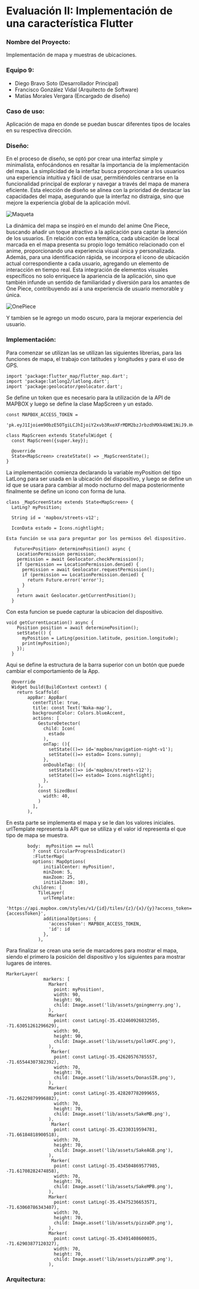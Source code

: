 # Evaluación II: Implementación de una característica Flutter

### Nombre del Proyecto:

Implementación de mapa y muestras de ubicaciones.

### Equipo 9:

- Diego Bravo Soto (Desarrollador Principal)
- Francisco González Vidal (Arquitecto de Software)
- Matías Morales Vergara (Encargado de diseño)

### Caso de uso:

Aplicación de mapa en donde se puedan buscar diferentes tipos de locales en su respectiva dirección.

### Diseño:

En el proceso de diseño, se optó por crear una interfaz simple y minimalista, enfocándonos en resaltar la importancia de la implementación del mapa. La simplicidad de la interfaz busca proporcionar a los usuarios una experiencia intuitiva y fácil de usar, permitiéndoles centrarse en la funcionalidad principal de explorar y navegar a través del mapa de manera eficiente. Esta elección de diseño se alinea con la prioridad de destacar las capacidades del mapa, asegurando que la interfaz no distraiga, sino que mejore la experiencia global de la aplicación móvil.

![Maqueta](https://cdn.discordapp.com/attachments/597145376671268874/1173776724375392307/image.png?ex=65652fc2&is=6552bac2&hm=bcb7a384d5e9a0863fc28dd2921cf20da28108451822c516371a6cd1845f372b&)

La dinámica del mapa se inspiró en el mundo del anime One Piece, buscando añadir un toque atractivo a la aplicación para captar la atención de los usuarios. En relación con esta temática, cada ubicación de local marcada en el mapa presenta su propio logo temático relacionado con el anime, proporcionando una experiencia visual única y personalizada. Además, para una identificación rápida, se incorpora el icono de ubicación actual correspondiente a cada usuario, agregando un elemento de interacción en tiempo real. Esta integración de elementos visuales específicos no solo enriquece la apariencia de la aplicación, sino que también infunde un sentido de familiaridad y diversión para los amantes de One Piece, contribuyendo así a una experiencia de usuario memorable y única.

![OnePiece](https://cdn.discordapp.com/attachments/915801301986738237/1173785592748847115/image.png?ex=65653805&is=6552c305&hm=3803e0fd155f9d3fb7c5e06ebb39cbc2e3fb15952d65474e446ba5fc3c48c9ce&)

Y tambien se le agrego un modo oscuro, para la mejorar experiencia del usuario.

### Implementación:

Para comenzar se utilizan las se utilizan las siguientes librerias, para las funciones de mapa, el trabajo con tatitudes y longitudes
y para el uso de GPS.

```
import 'package:flutter_map/flutter_map.dart';
import 'package:latlong2/latlong.dart';
import 'package:geolocator/geolocator.dart';
```
Se define un token que es necesario para la utilización de la API de MAPBOX y luego se define la clase MapScreen y un estado.

```
const MAPBOX_ACCESS_TOKEN =
    'pk.eyJ1Ijoiem90bzE5OTgiLCJhIjoiY2xvb3RxeXFrMDM2bzJrbzdhMXk4bWE1NiJ9.HvveZUcjGyb9ZCBJDnCziw';

class MapScreen extends StatefulWidget {
  const MapScreen({super.key});

  @override
  State<MapScreen> createState() => _MapScreenState();
}
```
La implementación comienza declarando la variable myPosition del tipo LatLong para ser usada en la ubicación del dispositivo,
y luego se define un id que se usara para cambiar al modo nocturno del mapa posteriormente finalmente se define un icono con 
forma de luna.

```
class _MapScreenState extends State<MapScreen> {
  LatLng? myPosition;

  String id = 'mapbox/streets-v12';

  IconData estado = Icons.nightlight;
```
    Esta función se usa para preguntar por los permisos del dispositivo.

```
   Future<Position> determinePosition() async {
    LocationPermission permission;
    permission = await Geolocator.checkPermission();
    if (permission == LocationPermission.denied) {
      permission = await Geolocator.requestPermission();
      if (permission == LocationPermission.denied) {
        return Future.error('error');
      }
    }
    return await Geolocator.getCurrentPosition();
  }
```
Con esta funcion se puede capturar la ubicacion del dispositivo.

```
void getCurrentLocation() async {
    Position position = await determinePosition();
    setState(() {
      myPosition = LatLng(position.latitude, position.longitude);
      print(myPosition);
    });
  }
```
Aqui se define la estructura de la barra superior con un botón que puede cambiar el comportamiento de la App.

```
  @override
  Widget build(BuildContext context) {
    return Scaffold(
        appBar: AppBar(
          centerTitle: true,
          title: const Text('Naka-map'),
          backgroundColor: Colors.blueAccent,
          actions: [
            GestureDetector(
              child: Icon(
                estado
              ),
              onTap: (){
                setState(()=> id='mapbox/navigation-night-v1');
                setState(()=> estado= Icons.sunny);
              },
              onDoubleTap: (){
                setState(()=> id='mapbox/streets-v12');
                setState(()=> estado= Icons.nightlight);
              },
            ),
            const SizedBox(
              width: 40,
            )
          ],
        ),
```
En esta parte se implementa el mapa y se le dan los valores iniciales.
urlTemplate representa la API que se utiliza y el valor id representa el que tipo de mapa se muestra.

```
        body:  myPosition == null
          ? const CircularProgressIndicator()
          :FlutterMap(
          options: MapOptions(
              initialCenter: myPosition!,
              minZoom: 5,
              maxZoom: 25,
              initialZoom: 10),
          children: [
            TileLayer(
              urlTemplate:
                  'https://api.mapbox.com/styles/v1/{id}/tiles/{z}/{x}/{y}?access_token={accessToken}',
              additionalOptions: {
                'accessToken': MAPBOX_ACCESS_TOKEN,
                'id': id
              },
            ),
```
Para finalizar se crean una serie de marcadores para mostrar el mapa, siendo el primero la posición del dispositivo y
los siguientes para mostrar lugares de interes.

```
MarkerLayer(
              markers: [
                Marker(
                  point: myPosition!,
                  width: 90,
                  height: 90,
                  child: Image.asset('lib/assets/goingmerry.png'),
                ),
                Marker(
                  point: const LatLng(-35.432460926832505, -71.63051261296629),
                  width: 90,
                  height: 90,
                  child: Image.asset('lib/assets/polloKFC.png'), 
                ),
                 Marker(
                  point: const LatLng(-35.42620576785557, -71.65544307382392),
                  width: 70,
                  height: 70,
                  child: Image.asset('lib/assets/DonasSIR.png'), 
                ),
                Marker(
                  point: const LatLng(-35.428207782099655, -71.66229879996882),
                  width: 70,
                  height: 70,
                  child: Image.asset('lib/assets/SakeMB.png'), 
                ),
                 Marker(
                  point: const LatLng(-35.42330319594781, -71.66184818900518),
                  width: 70,
                  height: 70,
                  child: Image.asset('lib/assets/SakeAGB.png'), 
                ),
                 Marker(
                  point: const LatLng(-35.434504869577985, -71.61708282474858),
                  width: 70,
                  height: 70,
                  child: Image.asset('lib/assets/SakeMPB.png'), 
                ),
                Marker(
                  point: const LatLng(-35.43475236653571, -71.63060786343407),
                  width: 70,
                  height: 70,
                  child: Image.asset('lib/assets/pizzaDP.png'), 
                ),
                Marker(
                  point: const LatLng(-35.43491408600035, -71.62903877120327),
                  width: 70,
                  height: 70,
                  child: Image.asset('lib/assets/pizzaMP.png'), 
                ),
```

### Arquitectura:


